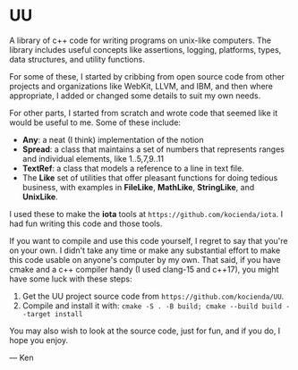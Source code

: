 # UU

A library of c++ code for writing programs on unix-like computers. The library includes useful concepts like assertions, logging, platforms, types, data structures, and utility functions. 

For some of these, I started by cribbing from open source code from other projects and organizations like WebKit, LLVM, and IBM, and then where appropriate, I added or changed some details to suit my own needs. 

For other parts, I started from scratch and wrote code that seemed like it would be useful to me. Some of these include:

* __Any__: a neat (I think) implementation of the notion
* __Spread__: a class that maintains a set of numbers that represents ranges and individual elements, like 1..5,7,9..11
* __TextRef__: a class that models a reference to a line in text file.
* The __Like__ set of utilities that offer pleasant functions for doing tedious business, with examples in __FileLike__, __MathLike__, __StringLike__, and __UnixLike__.

I used these to make the __iota__ tools at `https://github.com/kocienda/iota`. I had fun writing this code and those tools.

If you want to compile and use this code yourself, I regret to say that you're on your own. I didn't take any time or make any substantial effort to make this code usable on anyone's computer by my own. That said, if you have cmake and a c++ compiler handy (I used clang-15 and c++17), you might have some luck with these steps:

1. Get the UU project source code from `https://github.com/kocienda/UU`.
2. Compile and install it with: `cmake -S . -B build; cmake --build build --target install`

You may also wish to look at the source code, just for fun, and if you do, I hope you enjoy.

— Ken
